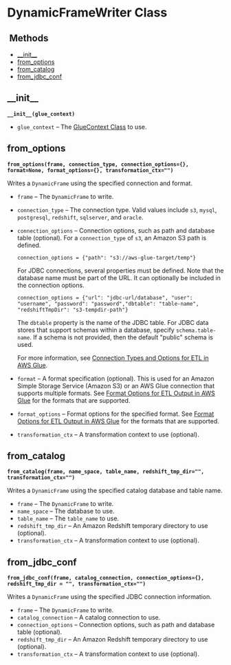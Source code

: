 # DynamicFrameWriter Class<a name="aws-glue-api-crawler-pyspark-extensions-dynamic-frame-writer"></a>

##  Methods<a name="aws-glue-api-crawler-pyspark-extensions-dynamic-frame-writer-_methods"></a>
+ [\_\_init\_\_](#aws-glue-api-crawler-pyspark-extensions-dynamic-frame-writer-__init__)
+ [from\_options](#aws-glue-api-crawler-pyspark-extensions-dynamic-frame-writer-from_options)
+ [from\_catalog](#aws-glue-api-crawler-pyspark-extensions-dynamic-frame-writer-from_catalog)
+ [from\_jdbc\_conf](#aws-glue-api-crawler-pyspark-extensions-dynamic-frame-writer-from_jdbc_conf)

## \_\_init\_\_<a name="aws-glue-api-crawler-pyspark-extensions-dynamic-frame-writer-__init__"></a>

**`__init__(glue_context)`**
+ `glue_context` – The [GlueContext Class](aws-glue-api-crawler-pyspark-extensions-glue-context.md) to use\.

## from\_options<a name="aws-glue-api-crawler-pyspark-extensions-dynamic-frame-writer-from_options"></a>

**`from_options(frame, connection_type, connection_options={}, format=None, format_options={}, transformation_ctx="")`**

Writes a `DynamicFrame` using the specified connection and format\.
+ `frame` – The `DynamicFrame` to write\.
+ `connection_type` – The connection type\. Valid values include `s3`, `mysql`, `postgresql`, `redshift`, `sqlserver`, and `oracle`\.
+ `connection_options` – Connection options, such as path and database table \(optional\)\. For a `connection_type` of `s3`, an Amazon S3 path is defined\.

  ```
  connection_options = {"path": "s3://aws-glue-target/temp"}
  ```

  For JDBC connections, several properties must be defined\. Note that the database name must be part of the URL\. It can optionally be included in the connection options\.

  ```
  connection_options = {"url": "jdbc-url/database", "user": "username", "password": "password","dbtable": "table-name", "redshiftTmpDir": "s3-tempdir-path"} 
  ```

  The `dbtable` property is the name of the JDBC table\. For JDBC data stores that support schemas within a database, specify `schema.table-name`\. If a schema is not provided, then the default "public" schema is used\.

  For more information, see [Connection Types and Options for ETL in AWS Glue](aws-glue-programming-etl-connect.md)\.
+ `format` – A format specification \(optional\)\. This is used for an Amazon Simple Storage Service \(Amazon S3\) or an AWS Glue connection that supports multiple formats\. See [Format Options for ETL Output in AWS Glue](aws-glue-programming-etl-format.md) for the formats that are supported\.
+ `format_options` – Format options for the specified format\. See [Format Options for ETL Output in AWS Glue](aws-glue-programming-etl-format.md) for the formats that are supported\.
+ `transformation_ctx` – A transformation context to use \(optional\)\.

## from\_catalog<a name="aws-glue-api-crawler-pyspark-extensions-dynamic-frame-writer-from_catalog"></a>

**`from_catalog(frame, name_space, table_name, redshift_tmp_dir="", transformation_ctx="")`**

Writes a `DynamicFrame` using the specified catalog database and table name\.
+ `frame` – The `DynamicFrame` to write\.
+ `name_space` – The database to use\.
+ `table_name` – The `table_name` to use\.
+ `redshift_tmp_dir` – An Amazon Redshift temporary directory to use \(optional\)\.
+ `transformation_ctx` – A transformation context to use \(optional\)\.

## from\_jdbc\_conf<a name="aws-glue-api-crawler-pyspark-extensions-dynamic-frame-writer-from_jdbc_conf"></a>

**`from_jdbc_conf(frame, catalog_connection, connection_options={}, redshift_tmp_dir = "", transformation_ctx="")`**

Writes a `DynamicFrame` using the specified JDBC connection information\.
+ `frame` – The `DynamicFrame` to write\.
+ `catalog_connection` – A catalog connection to use\.
+ `connection_options` – Connection options, such as path and database table \(optional\)\.
+ `redshift_tmp_dir` – An Amazon Redshift temporary directory to use \(optional\)\.
+ `transformation_ctx` – A transformation context to use \(optional\)\.